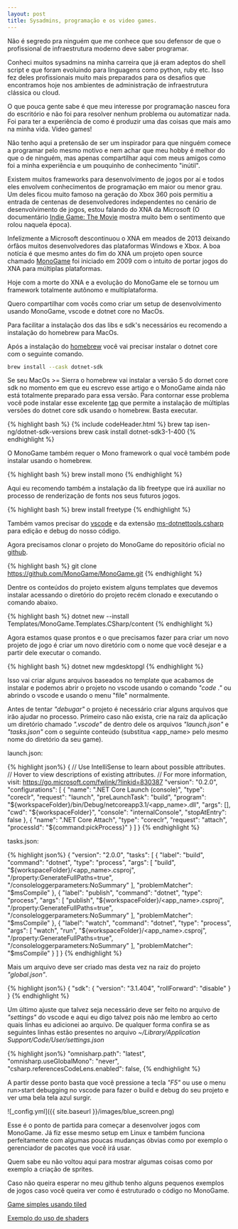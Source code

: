 ```yaml
---
layout: post
title: Sysadmins, programação e os video games.
---
```


Não é segredo pra ninguém que me conhece que sou defensor de que o profissional de infraestrutura moderno deve saber programar.  

Conheci muitos sysadmins na minha carreira que já eram adeptos do shell script e que foram evoluindo para linguagens como python, ruby etc. Isso fez deles profissionais muito mais preparados para os desafios que encontramos hoje nos ambientes de administração de infraestrutura clássica ou cloud.  

O que pouca gente sabe é que meu interesse por programação nasceu fora do escritório e não foi para resolver nenhum problema ou automatizar nada. Foi para ter a experiência de como é produzir uma das coisas que mais amo na minha vida. Video games!

Não tenho aqui a pretensão de ser um inspirador para que ninguém comece a programar pelo mesmo motivo e nem achar que meu hobby é melhor do que o de ninguém, mas apenas compartilhar aqui com meus amigos como foi a minha experiência e um pouquinho de conhecimento "inútil".

Existem muitos frameworks para desenvolvimento de jogos por aí e todos eles envolvem conhecimentos de programação em maior ou menor grau. Um deles ficou muito famoso na geração do Xbox 360 pois permitiu a entrada de centenas de desenvolvedores independentes no cenário de desenvolvimento de jogos, estou falando do XNA da Microsoft (O documentário [Indie Game: The Movie](https://www.imdb.com/title/tt1942884/) mostra muito bem o sentimento que rolou naquela época).

Infelizmente a Microsoft descontinuou o XNA em meados de 2013 deixando órfãos muitos desenvolvedores das plataformas Windows e Xbox. A boa notícia é que mesmo antes do fim do XNA um projeto open source chamado [MonoGame](https://www.monogame.net/) foi iniciado em 2009 com o intuito de portar jogos do XNA para múltiplas plataformas.

Hoje com a morte do XNA e a evolução do MonoGame ele se tornou um framework totalmente autônomo e multiplataforma.

Quero compartilhar com vocês como criar um setup de desenvolvimento usando MonoGame, vscode e dotnet core no MacOs.

Para facilitar a instalação dos das libs e sdk's necessários eu recomendo a instalação do homebrew para MacOs.

Após a instalação do [homebrew](https://brew.sh/) você vai precisar instalar o dotnet core com o seguinte comando.

```bash
brew install --cask dotnet-sdk
```

Se seu MacOs >= Sierra o homebrew vai instalar a versão 5 do dornet core sdk no momento em que eu escrevo esse artigo e o MonoGame ainda não está totalmente preparado para essa versão. Para contornar esse problema você pode instalar esse excelente [tap](https://github.com/isen-ng/homebrew-dotnet-sdk-versions) que permite a instalação de múltiplas versões do dotnet core sdk usando o homebrew. Basta executar.

{% highlight bash %}
{% include codeHeader.html %}
brew tap isen-ng/dotnet-sdk-versions
brew cask install dotnet-sdk3-1-400
{% endhighlight %}

O MonoGame também requer o Mono framework o qual você também pode instalar usando o homebrew.

{% highlight bash %}
brew install mono
{% endhighlight %}

Aqui eu recomendo também a instalação da lib freetype que irá auxiliar no processo de renderização de fonts nos seus futuros jogos.

{% highlight bash %}
brew install freetype
{% endhighlight %}

Também vamos precisar do [vscode](https://code.visualstudio.com/) e da extensão [ms-dotnettools.csharp](https://code.visualstudio.com/docs/introvideos/extend) para edição e debug do nosso código.

Agora precisamos clonar o projeto do MonoGame do repositório oficial no [github](https://github.com/MonoGame/MonoGame).

{% highlight bash %}
git clone https://github.com/MonoGame/MonoGame.git
{% endhighlight %}

Dentre os conteúdos do projeto existem alguns templates que devemos instalar acessando o diretório do projeto recém clonado e executando o comando abaixo.

{% highlight bash %}
dotnet new --install Templates/MonoGame.Templates.CSharp/content
{% endhighlight %}

Agora estamos quase prontos e o que precisamos fazer para criar um novo projeto de jogo é criar um novo diretório com o nome que você desejar e a partir dele executar o comando.

{% highlight bash %}
dotnet new mgdesktopgl
{% endhighlight %}

Isso vai criar alguns arquivos baseados no template que acabamos de instalar e podemos abrir o projeto no vscode usando o comando <em>"code ."</em> ou abrindo o vscode e usando o menu "file" normalmente.

Antes de tentar <em>"debugar"</em> o projeto é necessário criar alguns arquivos que irão ajudar no processo. Primeiro caso não exista, crie na raiz da aplicação um diretório chamado <em>".vscode"</em> de dentro dele os arquivos <em>"launch.json"</em> e <em>"tasks.json"</em> com o seguinte conteúdo (substitua \<app_name\> pelo mesmo nome do diretório da seu game).

launch.json:

{% highlight json%}
{
  // Use IntelliSense to learn about possible attributes.
    // Hover to view descriptions of existing attributes.
    // For more information, visit: https://go.microsoft.com/fwlink/?linkid=830387
    "version": "0.2.0",
    "configurations": [
        {
            "name": ".NET Core Launch (console)",
            "type": "coreclr",
            "request": "launch",
            "preLaunchTask": "build",
            "program": "${workspaceFolder}/bin/Debug/netcoreapp3.1/<app_name>.dll",
            "args": [],
            "cwd": "${workspaceFolder}",
            "console": "internalConsole",
            "stopAtEntry": false
        },
        {
            "name": ".NET Core Attach",
            "type": "coreclr",
            "request": "attach",
            "processId": "${command:pickProcess}"
        }
    ]
}
{% endhighlight %}

tasks.json:

{% highlight json%}
{
    "version": "2.0.0",
    "tasks": [
        {
            "label": "build",
            "command": "dotnet",
            "type": "process",
            "args": [
                "build",
                "${workspaceFolder}/<app_name>.csproj",
                "/property:GenerateFullPaths=true",
                "/consoleloggerparameters:NoSummary"
            ],
            "problemMatcher": "$msCompile"
        },
        {
            "label": "publish",
            "command": "dotnet",
            "type": "process",
            "args": [
                "publish",
                "${workspaceFolder}/<app_name>.csproj",
                "/property:GenerateFullPaths=true",
                "/consoleloggerparameters:NoSummary"
            ],
            "problemMatcher": "$msCompile"
        },
        {
            "label": "watch",
            "command": "dotnet",
            "type": "process",
            "args": [
                "watch",
                "run",
                "${workspaceFolder}/<app_name>.csproj",
                "/property:GenerateFullPaths=true",
                "/consoleloggerparameters:NoSummary"
            ],
            "problemMatcher": "$msCompile"
        }
    ]
}
{% endhighlight %}

Mais um arquivo deve ser criado mas desta vez na raiz do projeto <em>"global.json"</em>.

{% highlight json%}
{
    "sdk": {
      "version": "3.1.404",
      "rollForward": "disable"
    }
}
{% endhighlight %}

Um último ajuste que talvez seja necessário deve ser feito no arquivo de <em>"settings"</em> do vscode e aqui eu digo talvez pois não me lembro ao certo quais linhas eu adicionei ao arquivo. De qualquer forma confira se as seguintes linhas estão presentes no arquivo <em>~/Library/Application Support/Code/User/settings.json</em>

{% highlight json%}
"omnisharp.path": "latest",
"omnisharp.useGlobalMono": "never",
"csharp.referencesCodeLens.enabled": false,
{% endhighlight %}

A partir desse ponto basta que você pressione a tecla <em>"F5"</em> ou use o menu run\>start debugging no vscode para fazer o build e debug do seu projeto e ver uma bela tela azul surgir.  

![_config.yml]({{ site.baseurl }}/images/blue_screen.png)

Esse é o ponto de partida para começar a desenvolver jogos com MonoGame. Já fiz esse mesmo setup em Linux e também funciona perfeitamente com algumas poucas mudanças óbvias como por exemplo o gerenciador de pacotes que você irá usar.

Quem sabe eu não voltou aqui para mostrar algumas coisas como por exemplo a criação de sprites.

Caso não queira esperar no meu github tenho alguns pequenos exemplos de jogos caso você queira ver como é estruturado o código no MonoGame.

[Game simples usando tiled](https://github.com/educrod/rpg)

[Exemplo do uso de shaders](https://github.com/educrod/shaders) 
